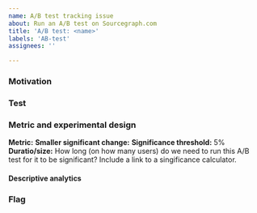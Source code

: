 ```yaml
---
name: A/B test tracking issue
about: Run an A/B test on Sourcegraph.com
title: 'A/B test: <name>'
labels: 'AB-test'
assignees: ''

---
```


### Motivation
  
<!-- What user problem are we trying to solve with the A/B test? What uncertainty are we trying to lift? -->

### Test
<!-- What will be test? What will be the control, and what version(s) will we test? -->
  
### Metric and experimental design
  
**Metric:** <!-- What metric are we measuring success with? -->
**Smaller significant change:** <!-- What metric change would validate the test? If <metric> reaches at least xx (+yy%), the proposed version will be signinificantly better? -->
**Significance threshold:** 5% <!-- Default to 5% -->
**Duratio/size:** How long (on how many users) do we need to run this A/B test for it to be significant? Include a link to a singificance calculator.
  
  
#### Descriptive analytics
<!-- What other analytics will you leverage to understand the test? (Note that only one metric should be used for success -->
  
### Flag

<!-- What's the name of the feature flag for this test? Also create an `AB-test/<nameOfFlag>` label to tag releated issues -->
